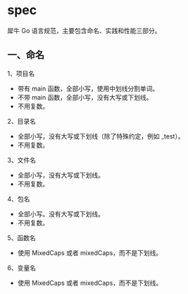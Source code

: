 # spec

犀牛 Go 语言规范，主要包含命名、实践和性能三部分。

## 一、命名

1、项目名

- 带有 main 函数，全部小写，使用中划线分割单词。
- 不带 main 函数，全部小写，没有大写或下划线。
- 不用复数。

2、目录名

- 全部小写，没有大写或下划线（除了特殊约定，例如 _test）。
- 不用复数。

3、文件名

- 全部小写，没有大写或下划线。
- 不用复数。

4、包名

- 全部小写。没有大写或下划线。
- 不用复数。

5、函数名

- 使用 MixedCaps 或者 mixedCaps，而不是下划线。

6、变量名

- 使用 MixedCaps 或者 mixedCaps，而不是下划线。
